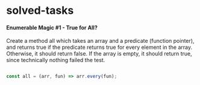 # solved-tasks

#### Enumerable Magic #1 - True for All?
     
 Create a method all which takes an array and a predicate (function pointer), and returns true if the predicate returns true for every element in the array. Otherwise, it should return false. If the array is empty, it should return true, since technically nothing failed the test.
   
   
```javascript

const all = (arr, fun) => arr.every(fun);







```
